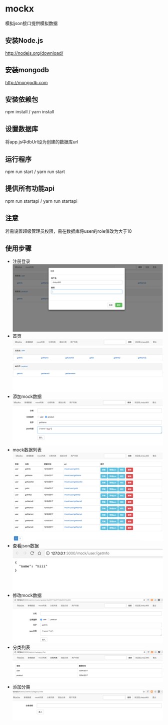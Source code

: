 # mockx
模拟json接口提供模拟数据
## 安装Node.js
http://nodejs.org/download/
## 安装mongodb
http://mongodb.com
## 安装依赖包
npm install / yarn install
## 设置数据库
将app.js中dbUrl设为创建的数据库url
## 运行程序
npm run start / yarn run start
## 提供所有功能api
npm run startapi / yarn run startapi
## 注意
若需设置超级管理员权限，需在数据库将user的role值改为大于10
## 使用步骤
* 注册登录
![注册](https://github.com/RainZhai/mockx/blob/master/public/screen/s1.png)
* 首页
![首页](https://github.com/RainZhai/mockx/blob/master/public/screen/s2.png)
* 添加mock数据
![添加mock数据](https://github.com/RainZhai/mockx/blob/master/public/screen/s3.png)
* mock数据列表
![mock数据列表](https://github.com/RainZhai/mockx/blob/master/public/screen/s4.png)
* 查看json数据
![查看json数据](https://github.com/RainZhai/mockx/blob/master/public/screen/s5.png)
* 修改mock数据
![修改mock数据](https://github.com/RainZhai/mockx/blob/master/public/screen/s6.png)
* 分类列表
![分类列表](https://github.com/RainZhai/mockx/blob/master/public/screen/s7.png)
* 添加分类
![添加分类](https://github.com/RainZhai/mockx/blob/master/public/screen/s8.png)
